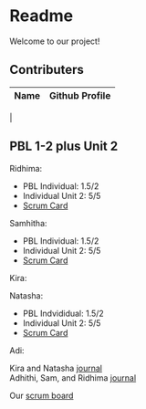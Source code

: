 # Readme 
Welcome to our project!

## Contributers 
| Name | Github Profile |
|  --- |  ---           |
|

## PBL 1-2 plus Unit 2
Ridhima: 
  - PBL Individual: 1.5/2 
  - Individual Unit 2: 5/5
  - [Scrum Card](https://github.com/4disease/p1-donuts-new/projects/1#card-68123556)

Samhitha:
  - PBL Individual: 1.5/2
  - Individual Unit 2: 5/5
  - [Scrum Card](https://github.com/4disease/p1-donuts-new/projects/1#card-68122673)

Kira:

Natasha: 
  - PBL Indvididual: 1.5/2
  - Individual Unit 2: 5/5
  - [Scrum Card](https://github.com/4disease/p1-donuts-new/projects/1#card-68123728)

Adi:

Kira and Natasha [journal](https://docs.google.com/document/d/1QwZR7rZCKQ_408GuY0SUCDS9y_yJ-nyMV44ZrVq_2t0/edit?usp=sharing) <br/>
Adhithi, Sam, and Ridhima [journal](https://docs.google.com/document/d/16K6aheHJTJdytH5vH_9Q-GDjV7uvpKgQ-4cHytyWjlo/edit?usp=sharing)

Our [scrum board](https://github.com/4disease/p1-donuts-new/projects/1)
